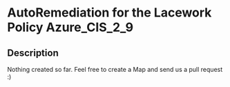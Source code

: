 # AutoRemediation for the Lacework Policy Azure_CIS_2_9

## Description
Nothing created so far. Feel free to create a Map and send us a pull request :)

